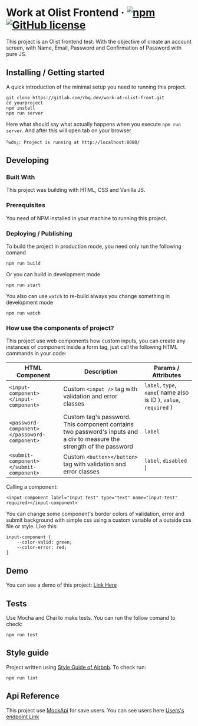 # Work at Olist Frontend &middot; [![npm](https://img.shields.io/npm/v/npm.svg?style=flat-square)](https://www.npmjs.com/package/npm) [![GitHub license](https://img.shields.io/badge/license-MIT-blue.svg?style=flat-square)](https://github.com/your/your-project/blob/master/LICENSE)

This project is an Olist frontend test. With the objective of create an account screen, with Name, Email, Password and Confirmation of Password with pure JS.

## Installing / Getting started

A quick introduction of the minimal setup you need to running this project.

```shell
git clone https://gitlab.com/rbq.dev/work-at-olist-front.git
cd yourproject
npm install
npm run server
```

Here what should say what actually happens when you execute `npm run server`. And after this will open tab on your browser
```shell
｢wds｣: Project is running at http://localhost:8080/
```

## Developing

### Built With
This project was building with HTML, CSS and Vanilla JS.

### Prerequisites
You need of NPM installed in your machine to running this project.

### Deploying / Publishing
To build the project in production mode, you need only run the following comand

```shell
npm run build
```
Or you can build in development mode
```shell
npm run start
```
You also can use `watch` to re-build always you change something in development mode
```shell
npm run watch
```

### How use the components of project?
This project use web components how custom inputs, you can create any instances of component inside a form tag, just call the following HTML commands in your code:

HTML Component | Description | Params / Attributes
------------ | ------------- | -------------
`<input-component></input-component>` | Custom `<input />` tag with validation and error classes | `label`, `type`, `name`( name also is ID ), `value`, `required` )
`<password-component></passoword-component>` | Custom tag's password. This component contains two password's inputs and a div to measure the strength of the password  | `label`
`<submit-component></submit-component>` | Custom `<button></button>` tag with validation and error classes | `label`, `disabled` )

Calling a component:
```
<input-component label="Input Test" type="text" name="input-test" required></input-component>
```

You can change some component's border colors of validation, error and submit background with simple css using a custom variable of a outside css file or style. Like this:
```
input-component {
    --color-valid: green;
    --color-error: red;
}
```

## Demo
You can see a demo of this project: [Link Here](https://glacial-gorge-64557.herokuapp.com/)

## Tests
Use Mocha and Chai to make tests. You can run the follow comand to check:

```shell
npm run test
```

## Style guide

Project written using [Style Guide of Airbnb](bhttps://github.com/airbnb/javascript). To check run:

```shel
npm run lint
```

## Api Reference

This project use [MockApi](https://www.mockapi.io/) for save users.  You can see users here [Users's endpoint Link](https://5b9701e429cbd70014a8fd28.mockapi.io/api/user)
